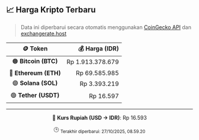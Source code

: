 

<!-- HARGA_KRIPTO -->
## 📈 Harga Kripto Terbaru

> Data ini diperbarui secara otomatis menggunakan [CoinGecko API](https://www.coingecko.com/) dan [exchangerate.host](https://exchangerate.host/)

<div align="center">

| 🪙 Token | 💰 Harga (IDR) |
|:------:|---------------:|
| 🟠 **Bitcoin (BTC)**   | Rp 1.913.378.679 |
| 🔵 **Ethereum (ETH)**  | Rp 69.585.985 |
| 🟣 **Solana (SOL)**    | Rp 3.393.219 |
| 🟢 **Tether (USDT)**   | Rp 16.597 |

---

💱 **Kurs Rupiah (USD → IDR)**: Rp 16.593

🕒 <sub>Terakhir diperbarui: 27/10/2025, 08.59.20</sub>

</div>
<!-- /HARGA_KRIPTO -->